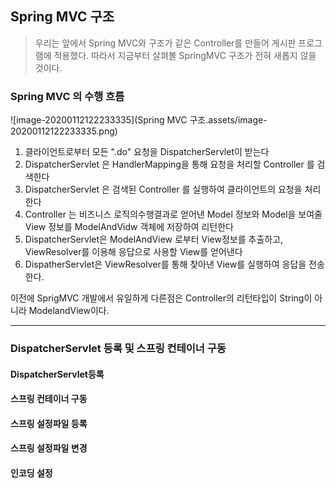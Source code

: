 ## Spring MVC 구조

> 우리는 앞에서  Spring MVC와 구조가 같은 Controller를 만들어 게시판 프로그램에 적용했다. 따라서 지금부터 살펴볼 SpringMVC 구조가 전혀 새롭지 않을 것이다.



### Spring MVC 의 수행 흐름

![image-20200112122233335](Spring MVC 구조.assets/image-20200112122233335.png)

1. 클라이언트로부터 모든 ".do" 요청을 DispatcherServlet이 받는다
2. DispatcherServlet 은 HandlerMapping을 통해 요청을 처리할 Controller 를 검색한다
3. DispatcherServlet 은 검색된 Controller 를 실행하여 클라이언트의 요청을 처리한다
4. Controller 는 비즈니스 로직의수행결과로 얻어낸 Model 정보와 Model을 보여줄 View 정보를 ModelAndVidw 객체에 저장하여 리턴한다
5. DispatcherServlet은 ModelAndView 로부터 View정보를 추출하고, ViewResolver를 이용해 응답으로 사용할 View를 얻어낸다
6. DispatherServlet은 ViewResolver를 통해 찾아낸 View를 실행하여 응답을 전송한다.

이전에 SprigMVC 개발에서 유일하게 다른점은 Controller의 리턴타입이 String이 아니라 ModelandView이다.

---



### DispatcherServlet 등록 및 스프링 컨테이너 구동

#### DispatcherServlet등록

#### 스프링 컨테이너 구동

#### 스프링 설정파일 등록

#### 스프링 설정파일 변경

#### 인코딩 설정



